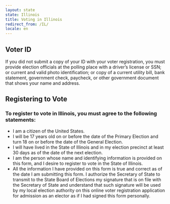 ```yaml
---
layout: state
state: Illinois
title: Voting in Illinois
redirect_from: /IL/
locale: en
---
```


## Voter ID

If you did not submit a copy of your ID with your voter registration, you must provide election officials at the polling place with a driver’s license or SSN; or current and valid photo identification; or copy of a current utility bill, bank statement, government check, paycheck, or other government document that shows your name and address.

## Registering to Vote

### To register to vote in Illinois, you must agree to the following statements:

* I am a citizen of the United States.
* I will be 17 years old on or before the date of the Primary Election and turn 18 on or before the date of the General Election.
* I will have lived in the State of Illinois and in my election precinct at least 30 days as of the date of the next election.
* I am the person whose name and identifying information is provided on this form, and I desire to register to vote in the State of Illinois.
* All the information I have provided on this form is true and correct as of the date I am submitting this form.
I authorize the Secretary of State to transmit to the State Board of Elections my signature that is on file with the Secretary of State and understand that such signature will be used by my local election authority on this online voter registration application for admission as an elector as if I had signed this form personally.
